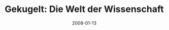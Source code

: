 ---
date: 2008-01-13
title: "Gekugelt: Die Welt der Wissenschaft"
source: "Frankfurter Allgemeine Sonntagszeitung, NR. 2"
sourceUrl: https://scimaps.org/static/docs/2008-gekugelt.pdf
---